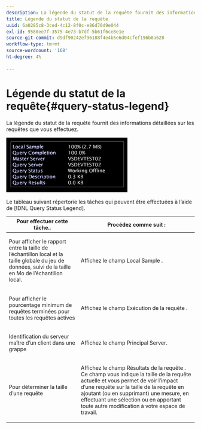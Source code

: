 ```yaml
---
description: La légende du statut de la requête fournit des informations détaillées sur les requêtes que vous effectuez.
title: Légende du statut de la requête
uuid: 6a0285c8-3ced-4c12-8f0c-e86d70d9e044
exl-id: 9580ee7f-3575-4e73-b7df-5b61f6ce8e1e
source-git-commit: d9df90242ef96188f4e4b5e6d04cfef196b0a628
workflow-type: tm+mt
source-wordcount: '168'
ht-degree: 4%

---
```


# Légende du statut de la requête{#query-status-legend}

La légende du statut de la requête fournit des informations détaillées sur les requêtes que vous effectuez.

![](assets/vis_StatusLegend.png)

Le tableau suivant répertorie les tâches qui peuvent être effectuées à l’aide de [!DNL Query Status Legend].

<table id="table_BD9330D4B3014A84B24EF0E71872F627"> 
 <thead> 
  <tr> 
   <th colname="col1" class="entry"> Pour effectuer cette tâche.. </th> 
   <th colname="col2" class="entry"> Procédez comme suit : </th> 
  </tr> 
 </thead>
 <tbody> 
  <tr> 
   <td colname="col1"> <p>Pour afficher le rapport entre la taille de l’échantillon local et la taille globale du jeu de données, suivi de la taille en Mo de l’échantillon local. </p> </td> 
   <td colname="col2"> <p>Affichez le champ <span class="wintitle"> Local Sample</span> . </p> </td> 
  </tr> 
  <tr> 
   <td colname="col1"> <p>Pour afficher le pourcentage minimum de requêtes terminées pour toutes les requêtes actives </p> </td> 
   <td colname="col2"> <p>Affichez le champ <span class="wintitle"> Exécution de la requête</span> . </p> </td> 
  </tr> 
  <tr> 
   <td colname="col1"> <p>Identification du serveur maître d’un client dans une grappe </p> </td> 
   <td colname="col2"> <p>Affichez le champ <span class="wintitle"> Principal Server</span>. </p> </td> 
  </tr> 
  <tr> 
   <td colname="col1"> <p>Pour déterminer la taille d’une requête </p> </td> 
   <td colname="col2"> <p>Affichez le champ <span class="wintitle"> Résultats de la requête</span> . Ce champ vous indique la taille de la requête actuelle et vous permet de voir l’impact d’une requête sur la taille de la requête en ajoutant (ou en supprimant) une mesure, en effectuant une sélection ou en apportant toute autre modification à votre espace de travail. </p> </td> 
  </tr> 
 </tbody> 
</table>
